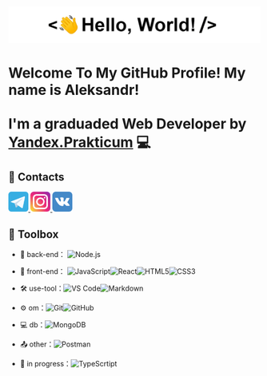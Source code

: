 <div align="center">
   <img src="https://github.com/MethodM4N/MethodM4N/blob/main/Images/HelloWorld.gif" alt="HelloWorld" />
</div>

# Welcome To My GitHub Profile! My name is Aleksandr! <br></br> I'm a graduaded Web Developer by [Yandex.Prakticum](https://practicum.yandex.ru/) :computer:

## :link: Contacts

<p align="left">
   <a href="https://t.me/Methodmvn" target="_blank"> <img src="https://github.com/MethodM4N/MethodM4N/blob/main/icons/telegram_icon_130816.png" alt="Telegram" width="40" height="40"/> </a>
   <a href="https://www.instagram.com/304mthd/" target="_blank"> <img src="https://github.com/MethodM4N/MethodM4N/blob/main/icons/iconfinder-social-media-applications-3instagram-4102579_113804.png" alt="Instagram" width="40" height="40"/> </a>
   <a href="https://vk.com/1kolganov1" target="_blank"> <img src="https://github.com/MethodM4N/MethodM4N/blob/main/icons/iconfinder-social-media-applications-32vk-4102593_113806.png" alt="Telegram" width="40" height="40"/> </a>
</p>

## :toolbox: Toolbox

- 🔭 back-end： ![Node.js](https://img.shields.io/badge/-Node.js-brightgreen)

- 👯 front-end： ![JavaScript](https://img.shields.io/badge/-JavaScript-yellow?style=flat-circle&logo=javascript)![React](https://img.shields.io/badge/-React-informational)![HTML5](https://img.shields.io/badge/-HTML5-yellow?style=flat-circle&logo=html5)![CSS3](https://img.shields.io/badge/-CSS3-yellow?style=flat-circle&logo=css3)

- :hammer_and_wrench: use-tool：![VS Code](https://img.shields.io/badge/-VSCode-blue?style=flat-circle&logo=VSCode)![Markdown](https://img.shields.io/badge/-Markdown-black?style=flat-circle&logo=markdown)

- ⚙️ om：![Git](https://img.shields.io/badge/-Git-yellow?style=flat-circle&logo=git)![GitHub](https://img.shields.io/badge/-GitHub-black?style=flat-circle&logo=GitHub)

- 💻 db：![MongoDB](https://img.shields.io/badge/-MongoDB-blue?style=flat-circle&logo=MongoDB)

- 📤 other：![Postman](https://img.shields.io/badge/-Postman-orange)

- 🌱 in progress：![TypeScrtipt](https://img.shields.io/badge/-TypeScrtipt-informational)
